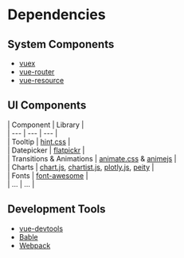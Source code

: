 # Dependencies


## System Components

* [vuex][]
* [vue-router][]
* [vue-resource][]


## UI Components

| Component | Library |  
| --- | --- | --- |  
| Tooltip | [hint.css][] |  
| Datepicker | [flatpickr][] |  
| Transitions & Animations | [animate.css][] & [animejs][] |  
| Charts | [chart.js][], [chartist.js][], [plotly.js][], [peity][] |  
| Fonts | [font-awesome][] |  
| ... | ... |  


## Development Tools

* [vue-devtools][]
* [Bable][]
* [Webpack][]


[vuex]: https://github.com/vuejs/vuex
[vue-router]: https://github.com/vuejs/vue-router
[vue-resource]: https://github.com/vuejs/vue-resource

[animate.css]: http://daneden.github.io/animate.css/
[animejs]: http://anime-js.com/

[hint.css]: http://kushagragour.in/lab/hint/

[flatpickr]: https://chmln.github.io/flatpickr/

[chart.js]: http://www.chartjs.org
[chartist.js]: https://gionkunz.github.io/chartist-js/index.html
[plotly.js]: https://github.com/plotly/plotly.js
[peity]: https://github.com/benpickles/peity

[font-awesome]: http://fontawesome.io

[vue-devtools]: https://github.com/vuejs/vue-devtools
[Bable]: http://babeljs.io/
[Webpack]: https://webpack.github.io
